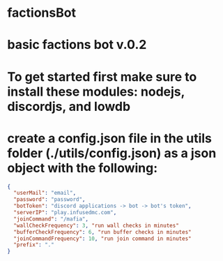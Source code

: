 # factionsBot

# basic factions bot v.0.2

# To get started first make sure to install these modules: nodejs, discordjs, and lowdb

# create a config.json file in the utils folder (./utils/config.json) as a json object with the following:

```json
{
  "userMail": "email",
  "password": "password",
  "botToken": "discord applications -> bot -> bot's token",
  "serverIP": "play.infusedmc.com",
  "joinCommand": "/mafia",
  "wallCheckFrequency": 3, "run wall checks in minutes"
  "bufferCheckFrequency": 6, "run buffer checks in minutes"
  "joinCommandFrequency": 10, "run join command in minutes"
  "prefix": "."
}
```
